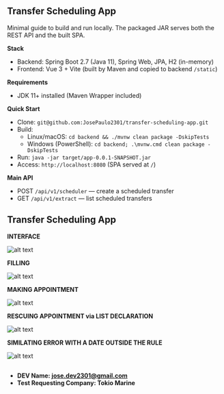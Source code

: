 ## Transfer Scheduling App

Minimal guide to build and run locally. The packaged JAR serves both the REST API and the built SPA.

**Stack**
- Backend: Spring Boot 2.7 (Java 11), Spring Web, JPA, H2 (in-memory)
- Frontend: Vue 3 + Vite (built by Maven and copied to backend `/static`)

**Requirements**
- JDK 11+ installed (Maven Wrapper included)

**Quick Start**
- Clone: `git@github.com:JosePaulo2301/transfer-scheduling-app.git`
- Build:
  - Linux/macOS: `cd backend && ./mvnw clean package -DskipTests`
  - Windows (PowerShell): `cd backend; .\mvnw.cmd clean package -DskipTests`
- Run: `java -jar target/app-0.0.1-SNAPSHOT.jar`
- Access: `http://localhost:8080` (SPA served at `/`)

**Main API**
- POST `/api/v1/scheduler` — create a scheduled transfer
- GET `/api/v1/extract` — list scheduled transfers

## Transfer Scheduling App


**INTERFACE**

![alt text](assets/image-1.png)


**FILLING**

![alt text](assets/image-1.png)

**MAKING APPOINTMENT**

![alt text](assets/image-2.png)

**RESCUING APPOINTMENT via LIST DECLARATION**


![alt text](assets/image-4.png)

**SIMILATING ERROR WITH A DATE OUTSIDE THE RULE**

![alt text](assets/image-6.png)


## 
- **DEV Name: jose.dev2301@gmail.com**
- **Test Requesting Company: Tokio Marine**